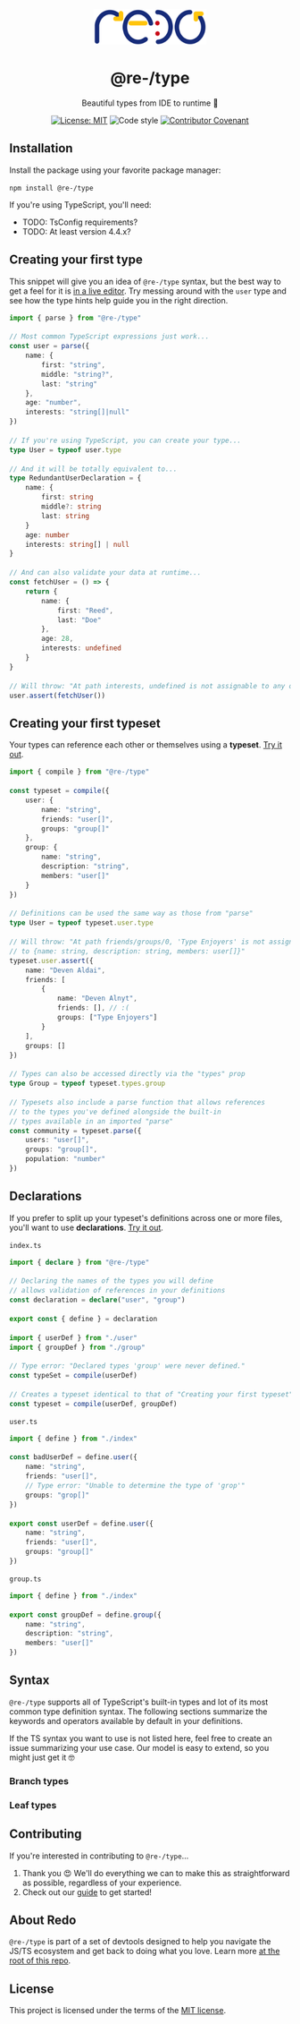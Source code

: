 <div align="center">
  <img src="../docs/static/img/logo.svg" height="64px" />
  <h1>@re-/type</h1>
</div>
<div align="center">
Beautiful types from IDE to runtime 🧬

[![License: MIT](https://img.shields.io/badge/License-MIT-yellow.svg)](https://opensource.org/licenses/MIT)
![Code style](https://img.shields.io/badge/code_style-prettier-ff69b4.svg)
[![Contributor Covenant](https://img.shields.io/badge/Contributor%20Covenant-v2.0%20adopted-ff69b4.svg)](code-of-conduct.md)

</div>

## Installation

Install the package using your favorite package manager:

`npm install @re-/type`

If you're using TypeScript, you'll need:

-   TODO: TsConfig requirements?
-   TODO: At least version 4.4.x?

## Creating your first type

This snippet will give you an idea of `@re-/type` syntax, but the best way to get a feel for it is [in a live editor](https://TODO:updatelink). Try messing around with the `user` type and see how the type hints help guide you in the right direction.

```ts
import { parse } from "@re-/type"

// Most common TypeScript expressions just work...
const user = parse({
    name: {
        first: "string",
        middle: "string?",
        last: "string"
    },
    age: "number",
    interests: "string[]|null"
})

// If you're using TypeScript, you can create your type...
type User = typeof user.type

// And it will be totally equivalent to...
type RedundantUserDeclaration = {
    name: {
        first: string
        middle?: string
        last: string
    }
    age: number
    interests: string[] | null
}

// And can also validate your data at runtime...
const fetchUser = () => {
    return {
        name: {
            first: "Reed",
            last: "Doe"
        },
        age: 28,
        interests: undefined
    }
}

// Will throw: "At path interests, undefined is not assignable to any of string[]|null."
user.assert(fetchUser())
```

## Creating your first typeset

Your types can reference each other or themselves using a **typeset**. [Try it out](https://TODO:updatelink).

```ts
import { compile } from "@re-/type"

const typeset = compile({
    user: {
        name: "string",
        friends: "user[]",
        groups: "group[]"
    },
    group: {
        name: "string",
        description: "string",
        members: "user[]"
    }
})

// Definitions can be used the same way as those from "parse"
type User = typeof typeset.user.type

// Will throw: "At path friends/groups/0, 'Type Enjoyers' is not assignable
// to {name: string, description: string, members: user[]}"
typeset.user.assert({
    name: "Deven Aldai",
    friends: [
        {
            name: "Deven Alnyt",
            friends: [], // :(
            groups: ["Type Enjoyers"]
        }
    ],
    groups: []
})

// Types can also be accessed directly via the "types" prop
type Group = typeof typeset.types.group

// Typesets also include a parse function that allows references
// to the types you've defined alongside the built-in
// types available in an imported "parse"
const community = typeset.parse({
    users: "user[]",
    groups: "group[]",
    population: "number"
})
```

## Declarations

If you prefer to split up your typeset's definitions across one or more files, you'll want to use **declarations**. [Try it out](https://TODO:updatelink).

`index.ts`

```ts
import { declare } from "@re-/type"

// Declaring the names of the types you will define
// allows validation of references in your definitions
const declaration = declare("user", "group")

export const { define } = declaration

import { userDef } from "./user"
import { groupDef } from "./group"

// Type error: "Declared types 'group' were never defined."
const typeSet = compile(userDef)

// Creates a typeset identical to that of "Creating your first typeset"
const typeset = compile(userDef, groupDef)
```

`user.ts`

```ts
import { define } from "./index"

const badUserDef = define.user({
    name: "string",
    friends: "user[]",
    // Type error: "Unable to determine the type of 'grop'"
    groups: "grop[]"
})

export const userDef = define.user({
    name: "string",
    friends: "user[]",
    groups: "group[]"
})
```

`group.ts`

```ts
import { define } from "./index"

export const groupDef = define.group({
    name: "string",
    description: "string",
    members: "user[]"
})
```

## Syntax

`@re-/type` supports all of TypeScript's built-in types and lot of its most common type definition syntax. The following sections summarize the keywords and operators available by default in your definitions.

If the TS syntax you want to use is not listed here, feel free to create an issue summarizing your use case. Our model is easy to extend, so you might just get it 🤓

### Branch types

### Leaf types

## Contributing

If you're interested in contributing to `@re-/type`...

1. Thank you 😍 We'll do everything we can to make this as straightforward as possible, regardless of your experience.
2. Check out our [guide](../../CONTRIBUTING.md) to get started!

## About Redo

`@re-/type` is part of a set of devtools designed to help you navigate the JS/TS ecosystem and get back to doing what you love. Learn more [at the root of this repo](https://github.com/re-do/re-po).

## License

This project is licensed under the terms of the
[MIT license](../../LICENSE).

